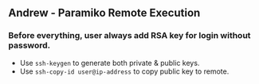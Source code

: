 ## Andrew - Paramiko Remote Execution

### Before everything, user always add RSA key for login without password.

* Use `ssh-keygen` to generate both private & public keys.
* Use `ssh-copy-id user@ip-address` to copy public key to remote.